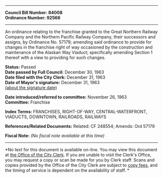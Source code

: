 * * * * *  
  
**Council Bill Number: [](#h0)[](#h2)84008**   
**Ordinance Number: 92566**  
  
* * * * *  
  
An ordinance relating to the franchise granted to the Great Northern Railway Company and the Northern Pacific Railway Company, their successors and assigns, by Ordinance No. 57179; amending said ordinance to provide for changes in the franchise right of way occasioned by the construction and maintenance of the Alaskan Way Viaduct; specifically amending Section 1 thereof with a view to providing for such changes.  
  
**Status:** Passed   
**Date passed by Full Council:** December 30, 1963   
**Date filed with the City Clerk:** December 31, 1963   
**Date of Mayor's signature:** December 31, 1963   
[(about the signature date)](/~public/approvaldate.htm)   
  
  
**Date introduced/referred to committee:** November 26, 1963   
**Committee:** Franchise   
  
**Index Terms:** FRANCHISES, RIGHT-OF-WAY, CENTRAL-WATERFRONT, VIADUCTS, DOWNTOWN, RAILROADS, RAILWAYS  
  
**References/Related Documents:** Related: CF 248554; Amends: Ord 57179  
  
**Fiscal Note:** *(No fiscal note available at this time)*  
  
* * * * *  
  
*No text for this document is available on-line. You may view this document at [the Office of the City Clerk](http://www.seattle.gov/leg/clerk/contactUs.htm). If you are unable to visit the Clerk's Office, you may request a copy or scan be made for you by Clerk staff. Scans and copies provided by the Office of the City Clerk are subject to [copy fees](http://clerk.seattle.gov/~public/clerkfees.htm), and the timing of service is dependent on the availability of staff. *  
  
  
